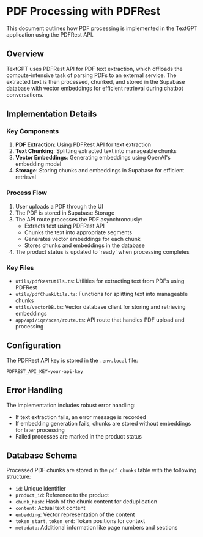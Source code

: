 # PDF Processing with PDFRest

This document outlines how PDF processing is implemented in the TextGPT application using the PDFRest API.

## Overview

TextGPT uses PDFRest API for PDF text extraction, which offloads the compute-intensive task of parsing PDFs to an external service. The extracted text is then processed, chunked, and stored in the Supabase database with vector embeddings for efficient retrieval during chatbot conversations.

## Implementation Details

### Key Components

1. **PDF Extraction**: Using PDFRest API for text extraction
2. **Text Chunking**: Splitting extracted text into manageable chunks
3. **Vector Embeddings**: Generating embeddings using OpenAI's embedding model
4. **Storage**: Storing chunks and embeddings in Supabase for efficient retrieval

### Process Flow

1. User uploads a PDF through the UI
2. The PDF is stored in Supabase Storage
3. The API route processes the PDF asynchronously:
   - Extracts text using PDFRest API
   - Chunks the text into appropriate segments
   - Generates vector embeddings for each chunk
   - Stores chunks and embeddings in the database
4. The product status is updated to 'ready' when processing completes

### Key Files

- `utils/pdfRestUtils.ts`: Utilities for extracting text from PDFs using PDFRest
- `utils/pdfChunkUtils.ts`: Functions for splitting text into manageable chunks
- `utils/vectorDB.ts`: Vector database client for storing and retrieving embeddings
- `app/api/iqr/scan/route.ts`: API route that handles PDF upload and processing

## Configuration

The PDFRest API key is stored in the `.env.local` file:

```
PDFREST_API_KEY=your-api-key
```

## Error Handling

The implementation includes robust error handling:
- If text extraction fails, an error message is recorded
- If embedding generation fails, chunks are stored without embeddings for later processing
- Failed processes are marked in the product status

## Database Schema

Processed PDF chunks are stored in the `pdf_chunks` table with the following structure:

- `id`: Unique identifier
- `product_id`: Reference to the product
- `chunk_hash`: Hash of the chunk content for deduplication
- `content`: Actual text content
- `embedding`: Vector representation of the content
- `token_start`, `token_end`: Token positions for context
- `metadata`: Additional information like page numbers and sections 